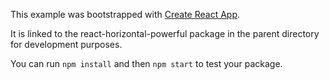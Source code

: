 This example was bootstrapped with [Create React App](https://github.com/facebook/create-react-app).

It is linked to the react-horizontal-powerful package in the parent directory for development purposes.

You can run `npm install` and then `npm start` to test your package.
